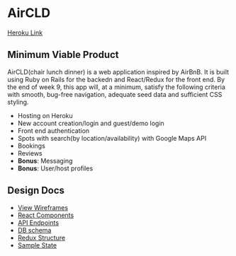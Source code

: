 # AirCLD
[Heroku Link](https://aircld.herokuapp.com/)

## Minimum Viable Product
AirCLD(chair lunch dinner) is a web application inspired by AirBnB.  It is built
using Ruby on Rails for the backedn and React/Redux for the front end.  By the end
of week 9, this app will, at a minimum, satisfy the following criteria with smooth, bug-free navigation, adequate seed data and sufficient CSS styling.
* Hosting on Heroku
* New account creation/login and guest/demo login
* Front end authentication
* Spots with search(by location/availability) with Google Maps API
* Bookings
* Reviews
* **Bonus**: Messaging
* **Bonus**: User/host profiles

## Design Docs
* [View Wireframes](./wireframes/)
* [React Components](./component-hierarchy.md)
* [API Endpoints](./api-endpoints.md)
* [DB schema](./schema.md)
* [Redux Structure](./redux-structure.md)
* [Sample State](./sample-state.md)
